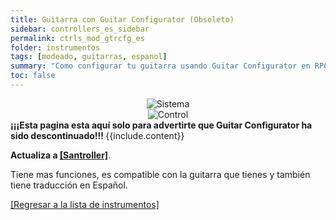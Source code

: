 ```yaml
---
title: Guitarra con Guitar Configurator (Obsoleto)
sidebar: controllers_es_sidebar
permalink: ctrls_mod_gtrcfg_es
folder: instrumentos
tags: [modeado, guitarras, espanol]
summary: "Como configurar tu guitarra usando Guitar Configurator en RPCS3."
toc: false
---
```


<div align="center"> <img src="https://carlmylo.github.io/rb3-pc/images/instruments/plat/lgc.png" alt="Sistema" title="Sistema"></div>

<div align="center"> <img src="https://carlmylo.github.io/rb3-pc/images/instruments/cont/rcmgtrs.png" alt="Control" title="Control"></div>

<div markdown="span" class="alert alert-danger" role="alert"><i class="fa fa-exclamation-circle"></i> <b>¡¡¡Esta pagina esta aquí solo para advertirte que Guitar Configurator ha sido descontinuado!!! </b> {{include.content}}</div>

**Actualiza a [[Santroller]](https://carlmylo.github.io/rb3-pc/ctrls_mod_santroller_es)**.

Tiene mas funciones, es compatible con la guitarra que tienes y también tiene traducción en Español. 

[[Regresar a la lista de instrumentos]](https://carlmylo.github.io/rb3-pc/ctrls_es#lista-de-instrumentos)